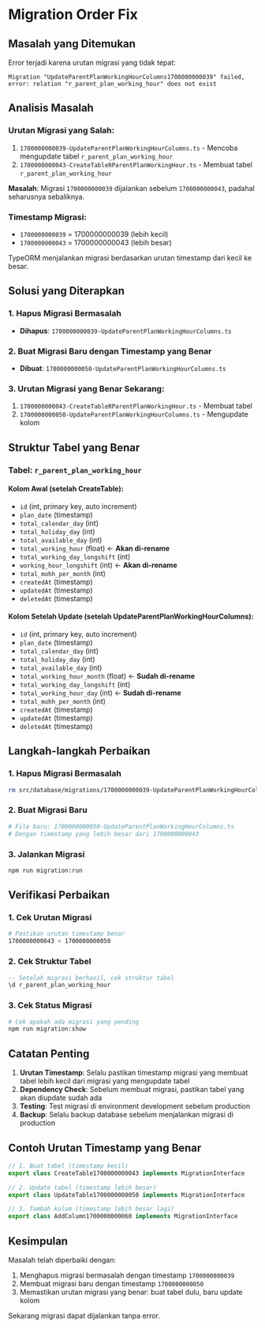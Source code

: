 # Migration Order Fix

## Masalah yang Ditemukan

Error terjadi karena urutan migrasi yang tidak tepat:

```
Migration "UpdateParentPlanWorkingHourColumns1700000000039" failed, error: relation "r_parent_plan_working_hour" does not exist
```

## Analisis Masalah

### Urutan Migrasi yang Salah:
1. `1700000000039-UpdateParentPlanWorkingHourColumns.ts` - Mencoba mengupdate tabel `r_parent_plan_working_hour`
2. `1700000000043-CreateTableRParentPlanWorkingHour.ts` - Membuat tabel `r_parent_plan_working_hour`

**Masalah**: Migrasi `1700000000039` dijalankan sebelum `1700000000043`, padahal seharusnya sebaliknya.

### Timestamp Migrasi:
- `1700000000039` = 1700000000039 (lebih kecil)
- `1700000000043` = 1700000000043 (lebih besar)

TypeORM menjalankan migrasi berdasarkan urutan timestamp dari kecil ke besar.

## Solusi yang Diterapkan

### 1. Hapus Migrasi Bermasalah
- **Dihapus**: `1700000000039-UpdateParentPlanWorkingHourColumns.ts`

### 2. Buat Migrasi Baru dengan Timestamp yang Benar
- **Dibuat**: `1700000000050-UpdateParentPlanWorkingHourColumns.ts`

### 3. Urutan Migrasi yang Benar Sekarang:
1. `1700000000043-CreateTableRParentPlanWorkingHour.ts` - Membuat tabel
2. `1700000000050-UpdateParentPlanWorkingHourColumns.ts` - Mengupdate kolom

## Struktur Tabel yang Benar

### Tabel: `r_parent_plan_working_hour`

#### Kolom Awal (setelah CreateTable):
- `id` (int, primary key, auto increment)
- `plan_date` (timestamp)
- `total_calendar_day` (int)
- `total_holiday_day` (int)
- `total_available_day` (int)
- `total_working_hour` (float) ← **Akan di-rename**
- `total_working_day_longshift` (int)
- `working_hour_longshift` (int) ← **Akan di-rename**
- `total_mohh_per_month` (int)
- `createdAt` (timestamp)
- `updatedAt` (timestamp)
- `deletedAt` (timestamp)

#### Kolom Setelah Update (setelah UpdateParentPlanWorkingHourColumns):
- `id` (int, primary key, auto increment)
- `plan_date` (timestamp)
- `total_calendar_day` (int)
- `total_holiday_day` (int)
- `total_available_day` (int)
- `total_working_hour_month` (float) ← **Sudah di-rename**
- `total_working_day_longshift` (int)
- `total_working_hour_day` (int) ← **Sudah di-rename**
- `total_mohh_per_month` (int)
- `createdAt` (timestamp)
- `updatedAt` (timestamp)
- `deletedAt` (timestamp)

## Langkah-langkah Perbaikan

### 1. Hapus Migrasi Bermasalah
```bash
rm src/database/migrations/1700000000039-UpdateParentPlanWorkingHourColumns.ts
```

### 2. Buat Migrasi Baru
```bash
# File baru: 1700000000050-UpdateParentPlanWorkingHourColumns.ts
# Dengan timestamp yang lebih besar dari 1700000000043
```

### 3. Jalankan Migrasi
```bash
npm run migration:run
```

## Verifikasi Perbaikan

### 1. Cek Urutan Migrasi
```bash
# Pastikan urutan timestamp benar
1700000000043 < 1700000000050
```

### 2. Cek Struktur Tabel
```sql
-- Setelah migrasi berhasil, cek struktur tabel
\d r_parent_plan_working_hour
```

### 3. Cek Status Migrasi
```bash
# Cek apakah ada migrasi yang pending
npm run migration:show
```

## Catatan Penting

1. **Urutan Timestamp**: Selalu pastikan timestamp migrasi yang membuat tabel lebih kecil dari migrasi yang mengupdate tabel
2. **Dependency Check**: Sebelum membuat migrasi, pastikan tabel yang akan diupdate sudah ada
3. **Testing**: Test migrasi di environment development sebelum production
4. **Backup**: Selalu backup database sebelum menjalankan migrasi di production

## Contoh Urutan Timestamp yang Benar

```typescript
// 1. Buat tabel (timestamp kecil)
export class CreateTable1700000000043 implements MigrationInterface

// 2. Update tabel (timestamp lebih besar)
export class UpdateTable1700000000050 implements MigrationInterface

// 3. Tambah kolom (timestamp lebih besar lagi)
export class AddColumn1700000000060 implements MigrationInterface
```

## Kesimpulan

Masalah telah diperbaiki dengan:
1. Menghapus migrasi bermasalah dengan timestamp `1700000000039`
2. Membuat migrasi baru dengan timestamp `1700000000050`
3. Memastikan urutan migrasi yang benar: buat tabel dulu, baru update kolom

Sekarang migrasi dapat dijalankan tanpa error.
